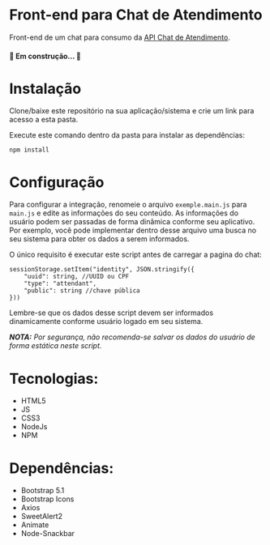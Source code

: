 # Front-end para Chat de Atendimento 
Front-end de um chat para consumo da [API Chat de Atendimento](https://github.com/MardonioMelo/chat_api).


<h4 align="left"> 
	🚧  Em construção...  🚧
</h4>

# Instalação
Clone/baixe este repositório na sua aplicação/sistema e crie um link para acesso a esta pasta.

Execute este comando dentro da pasta para instalar as dependências:
>
    npm install
>

# Configuração

Para configurar a integração, renomeie o arquivo <code>exemple.main.js</code> para <code>main.js</code> e edite as informações do seu conteúdo. As informações do usuário podem ser passadas de forma dinâmica conforme seu aplicativo. Por exemplo, você pode implementar dentro desse arquivo uma busca no seu sistema para obter os dados a serem informados.

O único requisito é executar este script antes de carregar a pagina do chat:
>     
    sessionStorage.setItem("identity", JSON.stringify({
        "uuid": string, //UUID ou CPF
        "type": "attendant",
        "public": string //chave pública
    }))  
>

Lembre-se que os dados desse script devem ser informados dinamicamente conforme usuário logado em seu sistema.

<i><b>NOTA:</b> Por segurança, não recomenda-se salvar os dados do usuário de forma estática neste script.</i>


# Tecnologias:
- HTML5
- JS
- CSS3
- NodeJs
- NPM

# Dependências:
- Bootstrap 5.1
- Bootstrap Icons
- Axios
- SweetAlert2
- Animate
- Node-Snackbar